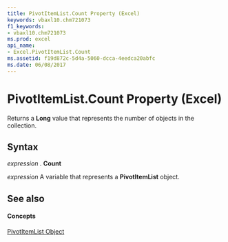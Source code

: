 ```yaml
---
title: PivotItemList.Count Property (Excel)
keywords: vbaxl10.chm721073
f1_keywords:
- vbaxl10.chm721073
ms.prod: excel
api_name:
- Excel.PivotItemList.Count
ms.assetid: f19d872c-5d4a-5060-dcca-4eedca20abfc
ms.date: 06/08/2017
---
```



# PivotItemList.Count Property (Excel)

Returns a **Long** value that represents the number of objects in the collection.


## Syntax

 _expression_ . **Count**

 _expression_ A variable that represents a **PivotItemList** object.


## See also


#### Concepts


[PivotItemList Object](pivotitemlist-object-excel.md)

